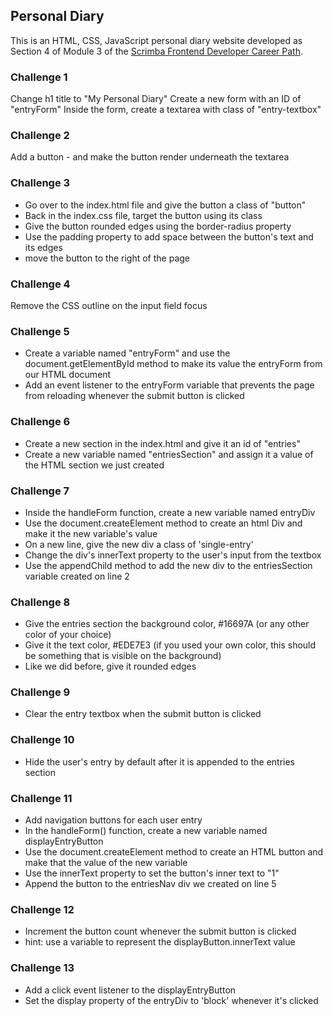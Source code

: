## Personal Diary
This is an HTML, CSS, JavaScript personal diary website developed as Section 4 of Module 3 of the [Scrimba Frontend Developer Career Path](https://scrimba.com/path/gfrontend).

### Challenge 1
Change h1 title to "My Personal Diary"
Create a new form with an ID of "entryForm"
Inside the form, create a textarea with class of "entry-textbox"

### Challenge 2
Add a button - and make the button render underneath the textarea

### Challenge 3
  - Go over to the index.html file and give the button a class of "button"
  - Back in the index.css file, target the button using its class
  - Give the button rounded edges using the border-radius property
  - Use the padding property to add space between the button's text and its edges
  - move the button to the right of the page

### Challenge 4
Remove the CSS outline on the input field focus

### Challenge 5
- Create a variable named "entryForm" and use the document.getElementById method to make its value the entryForm from our HTML document
- Add an event listener to the entryForm variable that prevents the page from reloading whenever the submit button is clicked

### Challenge 6
- Create a new section in the index.html and give it an id of "entries"
- Create a new variable named "entriesSection" and assign it a value of the HTML section we just created

### Challenge 7
- Inside the handleForm function, create a new variable named entryDiv
- Use the document.createElement method to create an html Div and make it the new variable's value
- On a new line, give the new div a class of 'single-entry'
- Change the div's innerText property to the user's input from the textbox
- Use the appendChild method to add the new div to the entriesSection variable created on line 2

### Challenge 8
- Give the entries section the background color, #16697A (or any other color of your choice)
- Give it the text color, #EDE7E3 (if you used your own color, this should be something that is visible on the background)
- Like we did before, give it rounded edges

### Challenge 9
- Clear the entry textbox when the submit button is clicked

### Challenge 10
- Hide the user's entry by default after it is appended to the entries section

### Challenge 11
- Add navigation buttons for each user entry
- In the handleForm() function, create a new variable named displayEntryButton
- Use the document.createElement method to create an HTML button and make that the value of the new variable
- Use the innerText property to set the button's inner text to "1"
- Append the button to the entriesNav div we created on line 5

### Challenge 12
- Increment the button count whenever the submit button is clicked
- hint: use a variable to represent the displayButton.innerText value

### Challenge 13
- Add a click event listener to the displayEntryButton
- Set the display property of the entryDiv to 'block' whenever it's clicked
